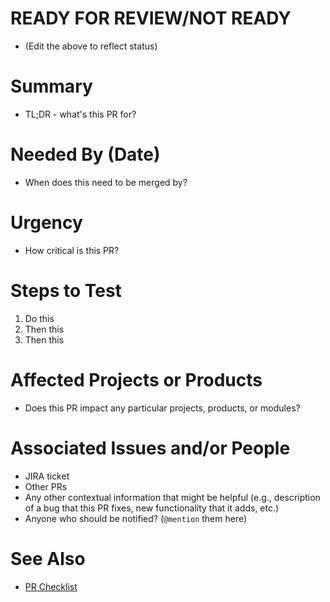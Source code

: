 # READY FOR REVIEW/NOT READY
- (Edit the above to reflect status)

# Summary
- TL;DR - what's this PR for?

# Needed By (Date)
- When does this need to be merged by?

# Urgency
- How critical is this PR?

# Steps to Test

1. Do this
1. Then this
2. Then this

# Affected Projects or Products
- Does this PR impact any particular projects, products, or modules?

# Associated Issues and/or People
- JIRA ticket
- Other PRs
- Any other contextual information that might be helpful (e.g., description of a bug that this PR fixes, new functionality that it adds, etc.)
- Anyone who should be notified? (`@mention` them here)

# See Also
- [PR Checklist](https://gist.github.com/sherakama/0ba17601381e3adbe0cad566ad4d80a5)
